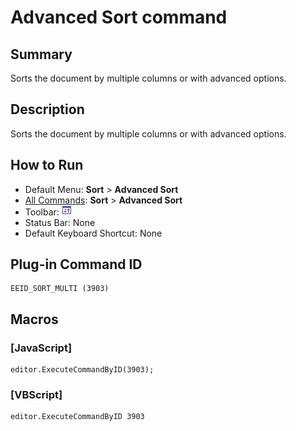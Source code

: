 # Advanced Sort command

## Summary

Sorts the document by multiple columns or with advanced options.

## Description

Sorts the document by multiple columns or with advanced options.

## How to Run

- Default Menu: **Sort** \> **Advanced Sort**
- [All Commands](../tools/all_commands): **Sort** \> **Advanced Sort**
- Toolbar: ![](../../images/sortbymultiple.png)
- Status Bar: None
- Default Keyboard Shortcut: None

## Plug-in Command ID

```
EEID_SORT_MULTI (3903)
```

## Macros

### \[JavaScript\]

```
editor.ExecuteCommandByID(3903);
```

### \[VBScript\]

```
editor.ExecuteCommandByID 3903
```
